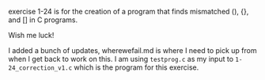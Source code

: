 exercise 1-24 is for the creation of a program that finds mismatched (), {}, and [] in C programs. 

Wish me luck!

I added a bunch of updates, wherewefail.md is where I need to pick up from when I get back to work on this. I am using `testprog.c` as my input to `1-24_correction_v1.c` which is the program for this exercise.
